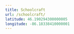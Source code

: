 ```yaml
---
title: Schoolcraft
url: /schoolcraft/
latitude: 46.190294300000005
longitude: -86.18338410000001
---
```


